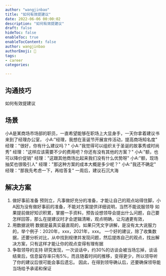 ```yaml
---
author: "wangjinbao"
title: "如何有效提建议"
date: 2022-06-06 00:00:02
description: "如何有效提建议"
draft: false
hideToc: false
enableToc: true
enableTocContent: false
author: wangjinbao
authorEmoji: 👻
tags:
- career
categories:

---
```


## 沟通技巧
如何有效提建议
## 场景
小A是某商场市场部的职员，一直希望能够在职场上大显身手，一天你拿着建议书来到了经理办公室，
小A:"经理，我想在圣诞节开展宣传活动，提高商场知名度"
经理："很好，你有什么建议吗？"
小A:"我觉得可以组织关于圣诞的故事秀或时尚秀"
经理："这样应该需要不少的费用吧？你还有没有其他的方案？"
小A:"额，也可以降价促销"
经理："这跟其他商场比起来我们没有什么优势呀"
小A:"额，现场抽奖也很吸引人"
经理："那这种方案的成本大概是多少呢？"
小A:"我还不确定"
经理："那我先考虑一下，再给答复"
一周后，建议石沉大海

## 解决方案
1. 做好事前准备
预则立，凡事做好充分的准备，才能让自己的观点站得住脚，小A因为没有做好事前的准备，不能对方案提供详细说明，当然不能说服领导
如果提前做好知识积累，掌握一手资料，预告设想领导会提出什么问题，自己要怎样回答，那么在提建议时才会逻辑清晰，观点明确，让沟通更有效，
2. 用数据说明
数据是最真实最直观的，如果只凭文字讲解，是没有太大说服力的，举个例子：2020年，xxx，2021年，xxx。
一个好的建议，除了收集数据，还要分析对比，从中找到规律并发现问题，然后提炼自己的观点，找出解决方案，只有这样才能让你的观点变得有理有据
3. 争取领导的支持
研究发现，一次谈话中，约30%的访谈会被当场忘掉，谈话结束后，信息留存率只有5%，而且随着时间的推移，变得更少，所以领导听了你的建议后很可能会事后遗忘。
因此，在得到领导确认后，还要确保领导能当场给予承诺和保证

